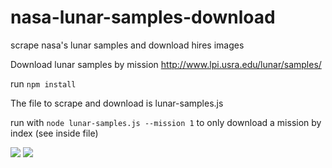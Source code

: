 # nasa-lunar-samples-download
scrape nasa's lunar samples and download hires images

Download lunar samples by mission
http://www.lpi.usra.edu/lunar/samples/

run `npm install`

The file to scrape and download is lunar-samples.js

run with `node lunar-samples.js --mission 1` to only download a mission by index (see inside file)

![](http://i.giphy.com/xT0BKxKTv8vDDZxte0.gif)
![](http://i.giphy.com/xT0BKiPAdI2WQs92PC.gif)



